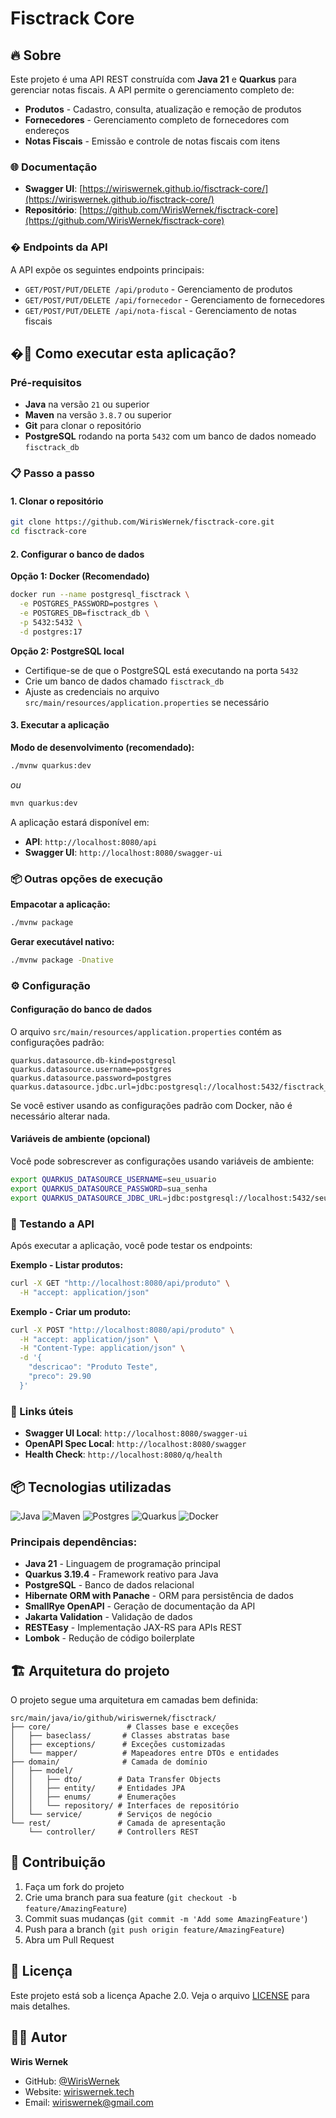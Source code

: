 # Fisctrack Core

## 🔥 Sobre
Este projeto é uma API REST construída com **Java 21** e **Quarkus** para gerenciar notas fiscais. A API permite o gerenciamento completo de:

- **Produtos** - Cadastro, consulta, atualização e remoção de produtos
- **Fornecedores** - Gerenciamento completo de fornecedores com endereços
- **Notas Fiscais** - Emissão e controle de notas fiscais com itens

### 🌐 Documentação
- **Swagger UI**: [https://wiriswernek.github.io/fisctrack-core/](https://wiriswernek.github.io/fisctrack-core/)
- **Repositório**: [https://github.com/WirisWernek/fisctrack-core](https://github.com/WirisWernek/fisctrack-core)

### � Endpoints da API
A API expõe os seguintes endpoints principais:

- `GET/POST/PUT/DELETE /api/produto` - Gerenciamento de produtos
- `GET/POST/PUT/DELETE /api/fornecedor` - Gerenciamento de fornecedores
- `GET/POST/PUT/DELETE /api/nota-fiscal` - Gerenciamento de notas fiscais

## �🔨 Como executar esta aplicação?

### Pré-requisitos
- **Java** na versão `21` ou superior
- **Maven** na versão `3.8.7` ou superior
- **Git** para clonar o repositório
- **PostgreSQL** rodando na porta `5432` com um banco de dados nomeado `fisctrack_db`

### 📋 Passo a passo

#### 1. Clonar o repositório
```bash
git clone https://github.com/WirisWernek/fisctrack-core.git
cd fisctrack-core
```

#### 2. Configurar o banco de dados
**Opção 1: Docker (Recomendado)**
```bash
docker run --name postgresql_fisctrack \
  -e POSTGRES_PASSWORD=postgres \
  -e POSTGRES_DB=fisctrack_db \
  -p 5432:5432 \
  -d postgres:17
```

**Opção 2: PostgreSQL local**
- Certifique-se de que o PostgreSQL está executando na porta `5432`
- Crie um banco de dados chamado `fisctrack_db`
- Ajuste as credenciais no arquivo `src/main/resources/application.properties` se necessário

#### 3. Executar a aplicação

**Modo de desenvolvimento (recomendado):**
```bash
./mvnw quarkus:dev
```
*ou*
```bash
mvn quarkus:dev
```

A aplicação estará disponível em:
- **API**: `http://localhost:8080/api`
- **Swagger UI**: `http://localhost:8080/swagger-ui`

### 📦 Outras opções de execução

**Empacotar a aplicação:**
```bash
./mvnw package
```

**Gerar executável nativo:**
```bash
./mvnw package -Dnative
```

### ⚙️ Configuração

#### Configuração do banco de dados
O arquivo `src/main/resources/application.properties` contém as configurações padrão:

```properties
quarkus.datasource.db-kind=postgresql
quarkus.datasource.username=postgres
quarkus.datasource.password=postgres
quarkus.datasource.jdbc.url=jdbc:postgresql://localhost:5432/fisctrack_db
```

Se você estiver usando as configurações padrão com Docker, não é necessário alterar nada.

#### Variáveis de ambiente (opcional)
Você pode sobrescrever as configurações usando variáveis de ambiente:

```bash
export QUARKUS_DATASOURCE_USERNAME=seu_usuario
export QUARKUS_DATASOURCE_PASSWORD=sua_senha
export QUARKUS_DATASOURCE_JDBC_URL=jdbc:postgresql://localhost:5432/seu_banco
```

### 🧪 Testando a API

Após executar a aplicação, você pode testar os endpoints:

**Exemplo - Listar produtos:**
```bash
curl -X GET "http://localhost:8080/api/produto" \
  -H "accept: application/json"
```

**Exemplo - Criar um produto:**
```bash
curl -X POST "http://localhost:8080/api/produto" \
  -H "accept: application/json" \
  -H "Content-Type: application/json" \
  -d '{
    "descricao": "Produto Teste",
    "preco": 29.90
  }'
```

### 🔗 Links úteis

- **Swagger UI Local**: `http://localhost:8080/swagger-ui`
- **OpenAPI Spec Local**: `http://localhost:8080/swagger`
- **Health Check**: `http://localhost:8080/q/health`

## 📦 Tecnologias utilizadas

![Java](https://img.shields.io/badge/java-%23ED8B00.svg?style=for-the-badge&logo=openjdk&logoColor=white)
![Maven](https://img.shields.io/badge/apachemaven-C71A36.svg?style=for-the-badge&logo=apachemaven&logoColor=white)
![Postgres](https://img.shields.io/badge/postgres-%23316192.svg?style=for-the-badge&logo=postgresql&logoColor=white)
![Quarkus](https://img.shields.io/badge/quarkus-%234794EB.svg?style=for-the-badge&logo=quarkus&logoColor=white)
![Docker](https://img.shields.io/badge/docker-%230db7ed.svg?style=for-the-badge&logo=docker&logoColor=white)

### Principais dependências:
- **Java 21** - Linguagem de programação principal
- **Quarkus 3.19.4** - Framework reativo para Java
- **PostgreSQL** - Banco de dados relacional
- **Hibernate ORM with Panache** - ORM para persistência de dados
- **SmallRye OpenAPI** - Geração de documentação da API
- **Jakarta Validation** - Validação de dados
- **RESTEasy** - Implementação JAX-RS para APIs REST
- **Lombok** - Redução de código boilerplate

## 🏗️ Arquitetura do projeto

O projeto segue uma arquitetura em camadas bem definida:

```
src/main/java/io/github/wiriswernek/fisctrack/
├── core/                 # Classes base e exceções
│   ├── baseclass/       # Classes abstratas base
│   ├── exceptions/      # Exceções customizadas
│   └── mapper/          # Mapeadores entre DTOs e entidades
├── domain/              # Camada de domínio
│   ├── model/
│   │   ├── dto/        # Data Transfer Objects
│   │   ├── entity/     # Entidades JPA
│   │   ├── enums/      # Enumerações
│   │   └── repository/ # Interfaces de repositório
│   └── service/        # Serviços de negócio
└── rest/               # Camada de apresentação
    └── controller/     # Controllers REST
```

## 🤝 Contribuição

1. Faça um fork do projeto
2. Crie uma branch para sua feature (`git checkout -b feature/AmazingFeature`)
3. Commit suas mudanças (`git commit -m 'Add some AmazingFeature'`)
4. Push para a branch (`git push origin feature/AmazingFeature`)
5. Abra um Pull Request

## 📝 Licença

Este projeto está sob a licença Apache 2.0. Veja o arquivo [LICENSE](LICENSE) para mais detalhes.

## 👨‍💻 Autor

**Wiris Wernek**
- GitHub: [@WirisWernek](https://github.com/WirisWernek)
- Website: [wiriswernek.tech](https://wiriswernek.tech)
- Email: [wiriswernek@gmail.com](mailto:wiriswernek@gmail.com)